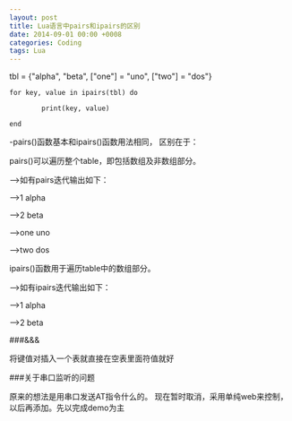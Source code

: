 ```yaml
---
layout: post
title: Lua语言中pairs和ipairs的区别
date: 2014-09-01 00:00 +0008
categories: Coding
tags: Lua
---
```


tbl = {"alpha", "beta", ["one"] = "uno", ["two"] = "dos"}

    for key, value in ipairs(tbl) do

            print(key, value)

    end


-pairs()函数基本和ipairs()函数用法相同， 区别在于：

pairs()可以遍历整个table，即包括数组及非数组部分。

-->如有pairs迭代输出如下：

-->1 alpha

-->2 beta

-->one uno

-->two dos


ipairs()函数用于遍历table中的数组部分。

-->如有ipairs迭代输出如下：

-->1 alpha

-->2 beta


###&&&

将键值对插入一个表就直接在空表里面符值就好

###关于串口监听的问题

原来的想法是用串口发送AT指令什么的。
现在暂时取消，采用单纯web来控制，以后再添加。先以完成demo为主
